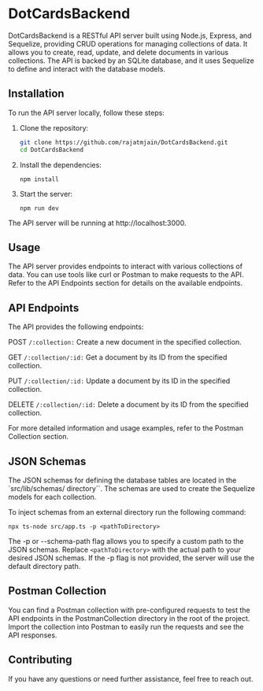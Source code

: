 # DotCardsBackend

DotCardsBackend is a RESTful API server built using Node.js, Express, and Sequelize, providing CRUD operations for managing collections of data. It allows you to create, read, update, and delete documents in various collections. The API is backed by an SQLite database, and it uses Sequelize to define and interact with the database models.

## Installation

To run the API server locally, follow these steps:

1. Clone the repository:

   ```bash
   git clone https://github.com/rajatmjain/DotCardsBackend.git
   cd DotCardsBackend
   ```

2. Install the dependencies:

   ```
   npm install
   ```

3. Start the server:
   ```
   npm run dev
   ```

The API server will be running at http://localhost:3000.

## Usage

The API server provides endpoints to interact with various collections of data. You can use tools like curl or Postman to make requests to the API. Refer to the API Endpoints section for details on the available endpoints.

## API Endpoints

The API provides the following endpoints:

POST `/:collection:` Create a new document in the specified collection.

GET `/:collection/:id:` Get a document by its ID from the specified collection.

PUT `/:collection/:id:` Update a document by its ID in the specified collection.

DELETE `/:collection/:id:` Delete a document by its ID from the specified collection.

For more detailed information and usage examples, refer to the Postman Collection section.

## JSON Schemas

The JSON schemas for defining the database tables are located in the `src/lib/schemas/ directory``. The schemas are used to create the Sequelize models for each collection.

To inject schemas from an external directory run the following command:

```
npx ts-node src/app.ts -p <pathToDirectory>
```

The -p or --schema-path flag allows you to specify a custom path to the JSON schemas. Replace `<pathToDirectory>` with the actual path to your desired JSON schemas. If the -p flag is not provided, the server will use the default directory path.

## Postman Collection

You can find a Postman collection with pre-configured requests to test the API endpoints in the PostmanCollection directory in the root of the project. Import the collection into Postman to easily run the requests and see the API responses.

## Contributing

If you have any questions or need further assistance, feel free to reach out.
